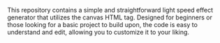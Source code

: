 This repository contains a simple and straightforward light speed effect generator that utilizes the canvas HTML tag. Designed for beginners or those looking for a basic project to build upon, the code is easy to understand and edit, allowing you to customize it to your liking.
